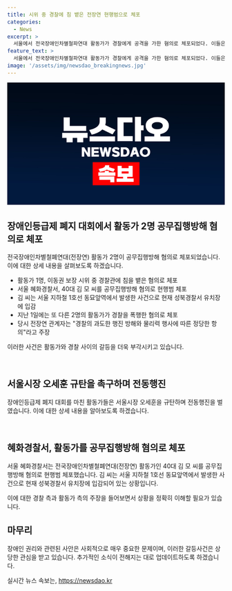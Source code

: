 ```yaml
---
title: 시위 중 경찰에 침 뱉은 전장연 현행범으로 체포
categories:
  - News
excerpt: >
  서울에서 전국장애인차별철파연대 활동가가 경찰에게 공격을 가한 혐의로 체포되었다. 이들은 장애등급제 폐지와 시위 중인 서울시장 오세훈을 규탄하는 행진을 벌였다. 또 다른 활동가 2명도 경찰 폭행 혐의로 체포됐는데, 전장연은 경찰의 행진 방해와 물리력을 비판하고 있다.
feature_text: >
  서울에서 전국장애인차별철파연대 활동가가 경찰에게 공격을 가한 혐의로 체포되었다. 이들은 장애등급제 폐지와 시위 중인 서울시장 오세훈을 규탄하는 행진을 벌였다. 또 다른 활동가 2명도 경찰 폭행 혐의로 체포됐는데, 전장연은 경찰의 행진 방해와 물리력을 비판하고 있다.
image: '/assets/img/newsdao_breakingnews.jpg'
---
```


<p><img src="/assets/img/newsdao_breakingnews.jpg" alt="firstkoreanews 속보" /></p>

<h2 data-ke-size="size26">장애인등급제 폐지 대회에서 활동가 2명 공무집행방해 혐의로 체포</h2>

<p>전국장애인차별철폐연대(전장연) 활동가 2명이 공무집행방해 혐의로 체포되었습니다. 이에 대한 상세 내용을 살펴보도록 하겠습니다.</p>

<ul>
  <li>활동가 1명, 이동권 보장 시위 중 경찰관에 침을 뱉은 혐의로 체포</li>
  <li>서울 혜화경찰서, 40대 김 모 씨를 공무집행방해 혐의로 현행범 체포</li>
  <li>김 씨는 서울 지하철 1호선 동묘앞역에서 발생한 사건으로 현재 성북경찰서 유치장에 입감</li>
  <li>지난 1일에는 또 다른 2명의 활동가가 경찰을 폭행한 혐의로 체포</li>
  <li>당시 전장연 관계자는 "경찰의 과도한 행진 방해와 물리력 행사에 따른 정당한 항의"라고 주장</li>
</ul>

<p>이러한 사건은 활동가와 경찰 사이의 갈등을 더욱 부각시키고 있습니다. </p>

<p data-ke-size="size16">&nbsp;</p>

<h2 data-ke-size="size26">서울시장 오세훈 규탄을 촉구하며 전동행진</h2>

<p>장애인등급제 폐지 대회를 마친 활동가들은 서울시장 오세훈을 규탄하며 전동행진을 벌였습니다. 이에 대한 상세 내용을 알아보도록 하겠습니다.</p>

<p data-ke-size="size16">&nbsp;</p>

<h2 data-ke-size="size26">혜화경찰서, 활동가를 공무집행방해 혐의로 체포</h2>

<p>서울 혜화경찰서는 전국장애인차별철폐연대(전장연) 활동가인 40대 김 모 씨를 공무집행방해 혐의로 현행범 체포했습니다. 김 씨는 서울 지하철 1호선 동묘앞역에서 발생한 사건으로 현재 성북경찰서 유치장에 입감되어 있는 상황입니다.</p>

<p>이에 대한 경찰 측과 활동가 측의 주장을 들어보면서 상황을 정확히 이해할 필요가 있습니다.</p>

<h2 data-ke-size="size26">마무리</h2>

<p>장애인 권리와 관련된 사안은 사회적으로 매우 중요한 문제이며, 이러한 갈등사건은 상당한 관심을 받고 있습니다. 추가적인 소식이 전해지는 대로 업데이트하도록 하겠습니다.</p>
실시간 뉴스 속보는, <a href="https://newsdao.kr" rel="dofollow">https://newsdao.kr</a>


